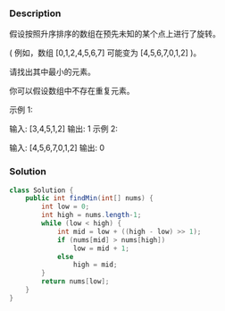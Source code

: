 ### Description
假设按照升序排序的数组在预先未知的某个点上进行了旋转。

( 例如，数组 [0,1,2,4,5,6,7] 可能变为 [4,5,6,7,0,1,2] )。

请找出其中最小的元素。

你可以假设数组中不存在重复元素。

示例 1:

输入: [3,4,5,1,2]
输出: 1
示例 2:

输入: [4,5,6,7,0,1,2]
输出: 0


### Solution
```java
class Solution {
    public int findMin(int[] nums) {
        int low = 0;
        int high = nums.length-1;
        while (low < high) {
            int mid = low + ((high - low) >> 1);
            if (nums[mid] > nums[high])
                low = mid + 1;
            else
                high = mid;
        }
        return nums[low];
    }
}
```